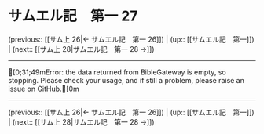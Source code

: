 # サムエル記　第一 27

(previous:: [[サム上 26|← サムエル記　第一 26]]) | (up:: [[サムエル記　第一]]) | (next:: [[サム上 28|サムエル記　第一 28 →]])

***
[0;31;49mError: the data returned from BibleGateway is empty, so stopping. Please check your usage, and if still a problem, please raise an issue on GitHub.[0m

***

(previous:: [[サム上 26|← サムエル記　第一 26]]) | (up:: [[サムエル記　第一]]) | (next:: [[サム上 28|サムエル記　第一 28 →]])
